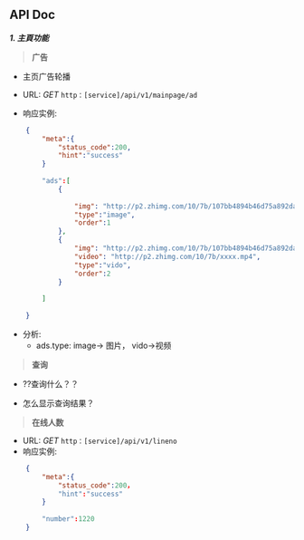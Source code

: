 ##  API Doc ##

***1. 主頁功能***

>**广告**

* 主页广告轮播

* URL: *GET* `http：[service]/api/v1/mainpage/ad`

* 响应实例:

```json
	{
		"meta":{
			"status_code":200,
			"hint":"success"
		}
		
		"ads":[
			{
				
				"img": "http://p2.zhimg.com/10/7b/107bb4894b46d75a892da6fa80ef504a.jpg",
				"type":"image",
				"order":1
			},
			{
				"img": "http://p2.zhimg.com/10/7b/107bb4894b46d75a892da6fa80ef504a.jpg",
				"video": "http://p2.zhimg.com/10/7b/xxxx.mp4",
				"type":"vido",
				"order":2
			}
			
		]
		
	} 
``` 
* 分析:
	- ads.type: image-> 图片， vido->视频


>**查询**
	

- ??查询什么？？

- 怎么显示查询结果？


>**在线人数**

  
* URL: *GET* `http：[service]/api/v1/lineno`
*  响应实例:


```json
	{
		"meta":{
			"status_code":200，
			"hint":"success"
		}
		
		"number":1220
	}
``` 
  





	










    
	


